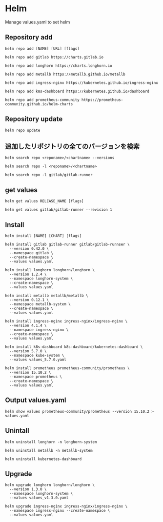 # Helm
Manage values.yaml to set helm

## Repository add
```
helm repo add [NAME] [URL] [flags]
```
```
helm repo add gitlab https://charts.gitlab.io
```
```
helm repo add longhorn https://charts.longhorn.io
```
```
helm repo add metallb https://metallb.github.io/metallb
```
```
helm repo add ingress-nginx https://kubernetes.github.io/ingress-nginx
```
```
helm repo add k8s-dashboard https://kubernetes.github.io/dashboard
```
```
helm repo add prometheus-community https://prometheus-community.github.io/helm-charts
```
## Repository update
```
helm repo update
```

## 追加したリポジトリの全てのバージョンを検索
```
helm search repo <reponame>/<chartname> --versions
```
```
helm search repo -l <reponame>/<chartname>
```
```
helm search repo -l gitlab/gitlab-runner
```

## get values
```
helm get values RELEASE_NAME [flags]
```
```
helm get values gitlab/gitlab-runner --revision 1
```
## Install
```
helm install [NAME] [CHART] [flags]
```
```
helm install gitlab gitlab-runner gitlab/gitlab-runnser \
  --version 0.42.0 \
  --namespace gitlab \
  --create-namespace \
  --values values.yaml
```

```
helm install longhorn longhorn/longhorn \
  --version 1.2.4 \
  --namespace longhorn-system \
  --create-namespace \
  --values values.yaml
```
```
helm install metallb metallb/metallb \
  --version 0.12.1 \
  --namespace metallb-system \
  --create-namespace \
  --values values.yaml
```
```
helm install ingress-nginx ingress-nginx/ingress-nginx \
  --version 4.1.4 \
  --namespace ingress-nginx \
  --create-namespace \
  --values values.yaml
```
```
helm install k8s-dashboard k8s-dashboard/kubernetes-dashboard \
  --version 5.7.0 \
  --namespace kube-system \
  --values values_5.7.0.yaml
```
```
helm install prometheus prometheus-community/prometheus \
  --version 15.10.2 \
  --namespace prometheus \
  --create-namespace \
  --values values.yaml
```

## Output values.yaml 
```
helm show values prometheus-community/prometheus --version 15.10.2 > values.yaml
```

## Unintall
```
helm uninstall longhorn -n longhorn-system
```
```
helm uninstall metallb -n metallb-system
```
```
helm uninstall kubernetes-dashboard
```

## Upgrade
```
helm upgrade longhorn longhorn/longhorn \
  --version 1.3.0 \
  --namespace longhorn-system \
  --values values_v1.3.0.yaml
```
```
helm upgrade ingress-nginx ingress-nginx/ingress-nginx \
  --namespace ingress-nginx --create-namespace \
  --values values.yaml
```